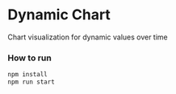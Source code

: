 # Dynamic Chart

Chart visualization for dynamic values over time

### How to run

```bash
npm install
npm run start
```

